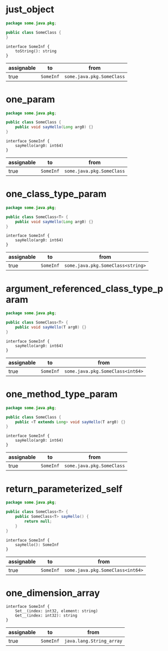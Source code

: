 # just_object

```java
package some.java.pkg;

public class SomeClass {
}
```

```dexscript
interface SomeInf {
    toString(): string
}
```

| assignable | to        | from                      |
| ---------- | --------- | ------------------------- |
| true       | `SomeInf` | `some.java.pkg.SomeClass` |

# one_param

```java
package some.java.pkg;

public class SomeClass {
    public void sayHello(Long arg0) {}
}
```

```dexscript
interface SomeInf {
    sayHello(arg0: int64)
}
```

| assignable | to        | from                      |
| ---------- | --------- | ------------------------- |
| true       | `SomeInf` | `some.java.pkg.SomeClass` |

# one_class_type_param

```java
package some.java.pkg;

public class SomeClass<T> {
    public void sayHello(Long arg0) {}
}
```

```dexscript
interface SomeInf {
    sayHello(arg0: int64)
}
```

| assignable | to        | from                      |
| ---------- | --------- | ------------------------- |
| true       | `SomeInf` | `some.java.pkg.SomeClass<string>` |

# argument_referenced_class_type_param

```java
package some.java.pkg;

public class SomeClass<T> {
    public void sayHello(T arg0) {}
}
```

```dexscript
interface SomeInf {
    sayHello(arg0: int64)
}
```

| assignable | to        | from                      |
| ---------- | --------- | ------------------------- |
| true       | `SomeInf` | `some.java.pkg.SomeClass<int64>` |

# one_method_type_param

```java
package some.java.pkg;

public class SomeClass {
    public <T extends Long> void sayHello(T arg0) {}
}
```

```dexscript
interface SomeInf {
    sayHello(arg0: int64)
}
```

| assignable | to        | from                      |
| ---------- | --------- | ------------------------- |
| true       | `SomeInf` | `some.java.pkg.SomeClass` |

# return_parameterized_self

```java
package some.java.pkg;

public class SomeClass<T> {
    public SomeClass<T> sayHello() {
        return null;
    }
}
```

```dexscript
interface SomeInf {
    sayHello(): SomeInf
}
```

| assignable | to        | from                      |
| ---------- | --------- | ------------------------- |
| true       | `SomeInf` | `some.java.pkg.SomeClass<int64>` |

# one_dimension_array

```dexscript
interface SomeInf {
    Set__(index: int32, element: string)
    Get__(index: int32): string
}
```


| assignable | to        | from                      |
| ---------- | --------- | ------------------------- |
| true       | `SomeInf` | `java.lang.String_array` |
